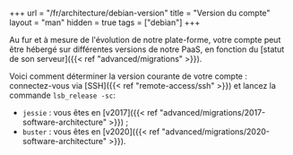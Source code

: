 +++
url = "/fr/architecture/debian-version"
title = "Version du compte"
layout = "man"
hidden = true
tags = ["debian"]
+++

Au fur et à mesure de l'évolution de notre plate-forme, votre compte peut être hébergé sur différentes versions de notre PaaS, en fonction du [statut de son serveur]({{< ref "advanced/migrations" >}}).

Voici comment déterminer la version courante de votre compte : connectez-vous via [SSH]({{< ref "remote-access/ssh" >}}) et lancez la commande `lsb_release -sc`:

- `jessie` : vous êtes en [v2017]({{< ref "advanced/migrations/2017-software-architecture" >}}) ;
- `buster` : vous êtes en [v2020]({{< ref "advanced/migrations/2020-software-architecture" >}}).
